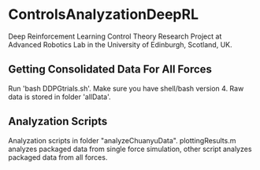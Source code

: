 # ControlsAnalyzationDeepRL
Deep Reinforcement Learning Control Theory Research Project at Advanced Robotics Lab in the University of Edinburgh, Scotland, UK.

## Getting Consolidated Data For All Forces
Run 'bash DDPGtrials.sh'. Make sure you have shell/bash version 4. Raw data is stored in folder 'allData'.

## Analyzation Scripts
Analyzation scripts in folder "analyzeChuanyuData". plottingResults.m analyzes packaged data from single force simulation, other script analyzes packaged data from all forces.
